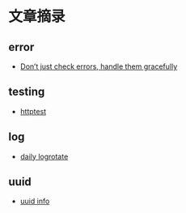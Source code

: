 # 文章摘录

## error
* [Don’t just check errors, handle them gracefully](https://dave.cheney.net/2016/04/27/dont-just-check-errors-handle-them-gracefully)

## testing

* [httptest](https://elithrar.github.io/article/testing-http-handlers-go/)

## log

* [daily logrotate](https://github.com/kjk/dailyrotate/blob/master/daily_rotate_file.go)

## uuid
* [uuid info](https://github.com/kjk/go-cookbook/tree/master/generate-unique-id)

